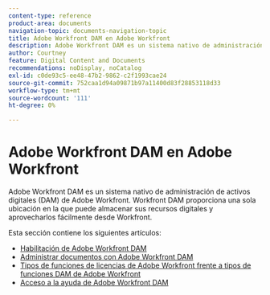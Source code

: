 ```yaml
---
content-type: reference
product-area: documents
navigation-topic: documents-navigation-topic
title: Adobe Workfront DAM en Adobe Workfront
description: Adobe Workfront DAM es un sistema nativo de administración de activos digitales (DAM) de Adobe Workfront. Workfront DAM proporciona una sola ubicación en la que puede almacenar sus recursos digitales y aprovecharlos fácilmente desde Workfront.
author: Courtney
feature: Digital Content and Documents
recommendations: noDisplay, noCatalog
exl-id: c0de93c5-ee48-47b2-9862-c2f1993cae24
source-git-commit: 752caa1d94a09871b97a11400d83f28853118d33
workflow-type: tm+mt
source-wordcount: '111'
ht-degree: 0%

---
```


# Adobe Workfront DAM en Adobe Workfront

Adobe Workfront DAM es un sistema nativo de administración de activos digitales (DAM) de Adobe Workfront. Workfront DAM proporciona una sola ubicación en la que puede almacenar sus recursos digitales y aprovecharlos fácilmente desde Workfront.

Esta sección contiene los siguientes artículos:

* [Habilitación de Adobe Workfront DAM](../../documents/workfront-dam-within-workfront/enable-wf-dam.md)
* [Administrar documentos con Adobe Workfront DAM](../../documents/workfront-dam-within-workfront/manage-docs-with-wf-dam.md)
* [Tipos de funciones de licencias de Adobe Workfront frente a tipos de funciones DAM de Adobe Workfront](../../documents/workfront-dam-within-workfront/difference-between-wf-dam-role-types.md)
* [Acceso a la ayuda de Adobe Workfront DAM](../../documents/workfront-dam-within-workfront/access-help--workfront-dam.md)
